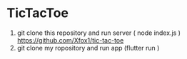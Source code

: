 # TicTacToe

1. git clone this repository and run server ( node index.js ) https://github.com/Xfox1/tic-tac-toe
2. git clone my ropository and run app (flutter run )

